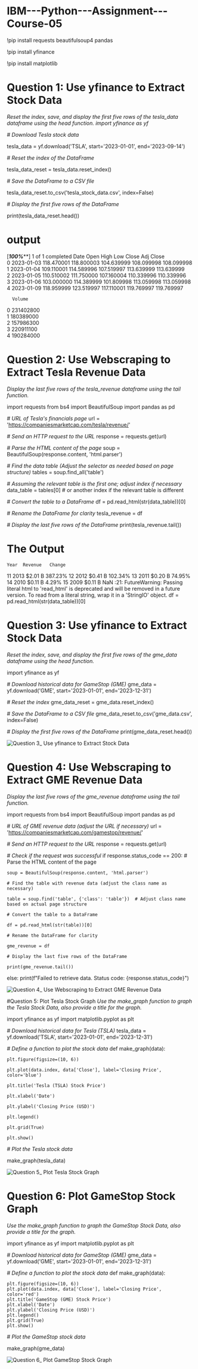 # IBM---Python---Assignment---Course-05

!pip install requests beautifulsoup4 pandas

!pip install yfinance

!pip install matplotlib


# Question 1: Use yfinance to Extract Stock Data
*Reset the index, save, and display the first five rows of the tesla_data dataframe using the head function.
import yfinance as yf*

*# Download Tesla stock data*

tesla_data = yf.download('TSLA', start='2023-01-01', end='2023-09-14')

*# Reset the index of the DataFrame*

tesla_data_reset = tesla_data.reset_index()

*# Save the DataFrame to a CSV file*

tesla_data_reset.to_csv('tesla_stock_data.csv', index=False)

*# Display the first five rows of the DataFrame*

print(tesla_data_reset.head())

# output
[*********************100%***********************]  1 of 1 completed        Date        Open        High         Low       Close   Adj Close  \
0 2023-01-03  118.470001  118.800003  104.639999  108.099998  108.099998   
1 2023-01-04  109.110001  114.589996  107.519997  113.639999  113.639999   
2 2023-01-05  110.510002  111.750000  107.160004  110.339996  110.339996   
3 2023-01-06  103.000000  114.389999  101.809998  113.059998  113.059998   
4 2023-01-09  118.959999  123.519997  117.110001  119.769997  119.769997   

      Volume  
0  231402800  
1  180389000  
2  157986300  
3  220911100  
4  190284000  

# Question 2: Use Webscraping to Extract Tesla Revenue Data
*Display the last five rows of the tesla_revenue dataframe using the tail function.*

import requests
from bs4 import BeautifulSoup
import pandas as pd

*# URL of Tesla's financials page*
url = 'https://companiesmarketcap.com/tesla/revenue/'

*# Send an HTTP request to the URL*
response = requests.get(url)

*# Parse the HTML content of the page*
soup = BeautifulSoup(response.content, 'html.parser')

*# Find the data table (Adjust the selector as needed based on page structure)*
tables = soup.find_all('table')

*# Assuming the relevant table is the first one; adjust index if necessary*
data_table = tables[0]  # or another index if the relevant table is different

*# Convert the table to a DataFrame*
df = pd.read_html(str(data_table))[0]

*# Rename the DataFrame for clarity*
tesla_revenue = df

*# Display the last five rows of the DataFrame*
print(tesla_revenue.tail())

# The Output
    Year  Revenue   Change
11  2013  $2.01 B  387.23%
12  2012  $0.41 B  102.34%
13  2011  $0.20 B   74.95%
14  2010  $0.11 B    4.29%
15  2009  $0.11 B      NaN
<ipython-input-11-b3fe67aa651d>:21: FutureWarning: Passing literal html to 'read_html' is deprecated and will be removed in a future version. To read from a literal string, wrap it in a 'StringIO' object.
  df = pd.read_html(str(data_table))[0]

  
# Question 3: Use yfinance to Extract Stock Data
*Reset the index, save, and display the first five rows of the gme_data dataframe using the head function.*

import yfinance as yf

*# Download historical data for GameStop (GME)*
gme_data = yf.download('GME', start='2023-01-01', end='2023-12-31')

*# Reset the index*
gme_data_reset = gme_data.reset_index()

*# Save the DataFrame to a CSV file*
gme_data_reset.to_csv('gme_data.csv', index=False)

*# Display the first five rows of the DataFrame*
print(gme_data_reset.head())

![Question 3_ Use yfinance to Extract Stock Data](https://github.com/user-attachments/assets/05a9378f-b3f7-4d8f-ba17-b22a40d7b785)


# Question 4: Use Webscraping to Extract GME Revenue Data
*Display the last five rows of the gme_revenue dataframe using the tail function.*

import requests
from bs4 import BeautifulSoup
import pandas as pd

*# URL of GME revenue data (adjust the URL if necessary)*
url = 'https://companiesmarketcap.com/gamestop/revenue/'

*# Send an HTTP request to the URL*
response = requests.get(url)

*# Check if the request was successful*
if response.status_code == 200:
    # Parse the HTML content of the page
    
    soup = BeautifulSoup(response.content, 'html.parser')

    # Find the table with revenue data (adjust the class name as necessary)
    
    table = soup.find('table', {'class': 'table'})  # Adjust class name based on actual page structure

    # Convert the table to a DataFrame
    
    df = pd.read_html(str(table))[0]

    # Rename the DataFrame for clarity
    
    gme_revenue = df

    # Display the last five rows of the DataFrame
    
    print(gme_revenue.tail())
else:
    print(f"Failed to retrieve data. Status code: {response.status_code}")

![Question 4_ Use Webscraping to Extract GME Revenue Data](https://github.com/user-attachments/assets/d388b959-513a-42e1-b1dd-efc21500e74c)


#Question 5: Plot Tesla Stock Graph
*Use the make_graph function to graph the Tesla Stock Data, also provide a title for the graph.*

import yfinance as yf
import matplotlib.pyplot as plt

*# Download historical data for Tesla (TSLA)*
tesla_data = yf.download('TSLA', start='2023-01-01', end='2023-12-31')

*# Define a function to plot the stock data*
def make_graph(data):

    plt.figure(figsize=(10, 6))
    
    plt.plot(data.index, data['Close'], label='Closing Price', color='blue')

    plt.title('Tesla (TSLA) Stock Price')
    
    plt.xlabel('Date')
    
    plt.ylabel('Closing Price (USD)')
    
    plt.legend()
    
    plt.grid(True)
    
    plt.show()

*# Plot the Tesla stock data*

make_graph(tesla_data)

![Question 5_ Plot Tesla Stock Graph](https://github.com/user-attachments/assets/be1fccb3-e304-43e6-9344-3345c3234cee)


# Question 6: Plot GameStop Stock Graph
*Use the make_graph function to graph the GameStop Stock Data, also provide a title for the graph.*

import yfinance as yf
import matplotlib.pyplot as plt

*# Download historical data for GameStop (GME)*
gme_data = yf.download('GME', start='2023-01-01', end='2023-12-31')

*# Define a function to plot the stock data*
def make_graph(data):

    plt.figure(figsize=(10, 6))
    plt.plot(data.index, data['Close'], label='Closing Price', color='red')
    plt.title('GameStop (GME) Stock Price')
    plt.xlabel('Date')
    plt.ylabel('Closing Price (USD)')   
    plt.legend()    
    plt.grid(True)
    plt.show()

*# Plot the GameStop stock data*

make_graph(gme_data)

![Question 6_ Plot GameStop Stock Graph](https://github.com/user-attachments/assets/d76d3914-9f1d-4b1c-a32a-b81386463479)

